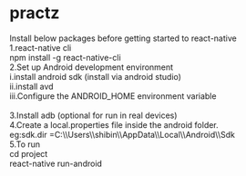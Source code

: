 <h1>practz</h2>
Install below packages before getting started to react-native<br/>
1.react-native cli <br/>
npm install -g react-native-cli<br/>
2.Set up Android development environment<br/>
	i.install android sdk (install via android studio)<br/>
	ii.install avd<br/>
	iii.Configure the ANDROID_HOME environment variable<br/>
	<br/>
3.Install adb (optional for run in real devices)<br/>
4.Create a local.properties file inside the android folder.<br/>
eg:sdk.dir =C:\\Users\\shibin\\AppData\\Local\\Android\\Sdk<br/>
5.To run <br/>
 cd project<br/>
 react-native run-android<br/>
